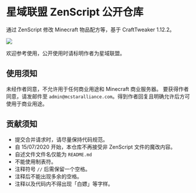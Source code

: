 # 星域联盟 ZenScript 公开仓库
通过 ZenScript 修改 Minecraft 物品配方等，基于 CraftTweaker 1.12.2。

![](https://img.shields.io/badge/license-Apache--2.0-orange)

欢迎参考使用，公开使用时请标明作者为星域联盟。

## 使用须知

未经作者同意，不允许用于任何商业用途和 Minecraft 商业服务器。
要获得作者同意，请发邮件至 `admin@mcstaralliance.com`。得到作者回复且明确允许后方可使用于商业用途。

## 贡献须知

- 提交合并请求时，请尽量保持代码规范。
- 自 15/07/2020 开始，本仓库不再接受非 ZenScript 文件的魔改内容。
- 自述文件文件名仅能为 `README.md`
- 不能使用制表符。
- 注释符号 `//` 后需保留一个空格。
- 注释后不能出现多余的空格。
- 注释以及代码内不得出现「白嫖」等字样。